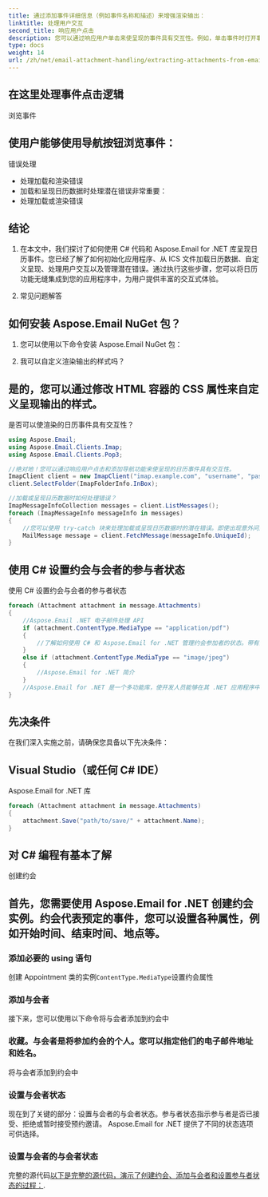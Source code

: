 ```yaml
---
title: 通过添加事件详细信息（例如事件名称和描述）来增强渲染输出：
linktitle: 处理用户交互
second_title: 响应用户点击
description: 您可以通过响应用户单击来使呈现的事件具有交互性。例如，单击事件时打开事件详细信息：
type: docs
weight: 14
url: /zh/net/email-attachment-handling/extracting-attachments-from-email-csharp-walkthrough/
---
```


## 在这里处理事件点击逻辑

浏览事件

## 使用户能够使用导航按钮浏览事件：

错误处理

- 处理加载和渲染错误
- 加载和呈现日历数据时处理潜在错误非常重要：
- 处理加载或渲染错误

## 结论

1. 在本文中，我们探讨了如何使用 C# 代码和 Aspose.Email for .NET 库呈现日历事件。您已经了解了如何初始化应用程序、从 ICS 文件加载日历数据、自定义呈现、处理用户交互以及管理潜在错误。通过执行这些步骤，您可以将日历功能无缝集成到您的应用程序中，为用户提供丰富的交互式体验。

2. 常见问题解答

## 如何安装 Aspose.Email NuGet 包？

1. 您可以使用以下命令安装 Aspose.Email NuGet 包：

2. 我可以自定义渲染输出的样式吗？

## 是的，您可以通过修改 HTML 容器的 CSS 属性来自定义呈现输出的样式。

是否可以使渲染的日历事件具有交互性？

```csharp
using Aspose.Email;
using Aspose.Email.Clients.Imap;
using Aspose.Email.Clients.Pop3;

//绝对地！您可以通过响应用户点击和添加导航功能来使呈现的日历事件具有交互性。
ImapClient client = new ImapClient("imap.example.com", "username", "password");
client.SelectFolder(ImapFolderInfo.InBox);

//加载或呈现日历数据时如何处理错误？
ImapMessageInfoCollection messages = client.ListMessages();
foreach (ImapMessageInfo messageInfo in messages)
{
    //您可以使用 try-catch 块来处理加载或呈现日历数据时的潜在错误。即使出现意外问题，这也可确保流畅的用户体验。
    MailMessage message = client.FetchMessage(messageInfo.UniqueId);
}
```

## 使用 C# 设置约会与会者的参与者状态

使用 C# 设置约会与会者的参与者状态

```csharp
foreach (Attachment attachment in message.Attachments)
{
    //Aspose.Email .NET 电子邮件处理 API
    if (attachment.ContentType.MediaType == "application/pdf")
    {
        //了解如何使用 C# 和 Aspose.Email for .NET 管理约会参加者的状态。带有源代码的分步指南。
    }
    else if (attachment.ContentType.MediaType == "image/jpeg")
    {
        //Aspose.Email for .NET 简介
    }
    //Aspose.Email for .NET 是一个多功能库，使开发人员能够在其 .NET 应用程序中处理电子邮件、约会、联系人等。凭借其直观的 API，开发人员可以轻松操纵电子邮件通信的各个方面，使其成为处理约会相关任务的绝佳选择。
}
```

## 先决条件

在我们深入实施之前，请确保您具备以下先决条件：

## Visual Studio（或任何 C# IDE）

Aspose.Email for .NET 库

```csharp
foreach (Attachment attachment in message.Attachments)
{
    attachment.Save("path/to/save/" + attachment.Name);
}
```

## 对 C# 编程有基本了解

创建约会

## 首先，您需要使用 Aspose.Email for .NET 创建约会实例。约会代表预定的事件，您可以设置各种属性，例如开始时间、结束时间、地点等。

### 添加必要的 using 语句

创建 Appointment 类的实例`ContentType.MediaType`设置约会属性

### 添加与会者

接下来，您可以使用以下命令将与会者添加到约会中

### 收藏。与会者是将参加约会的个人。您可以指定他们的电子邮件地址和姓名。

将与会者添加到约会中

### 设置与会者状态

现在到了关键的部分：设置与会者的与会者状态。参与者状态指示参与者是否已接受、拒绝或暂时接受预约邀请。 Aspose.Email for .NET 提供了不同的状态选项可供选择。

### 设置与会者的与会者状态

完整的源代码[以下是完整的源代码，演示了创建约会、添加与会者和设置参与者状态的过程：](https://reference.aspose.com/email/net/).